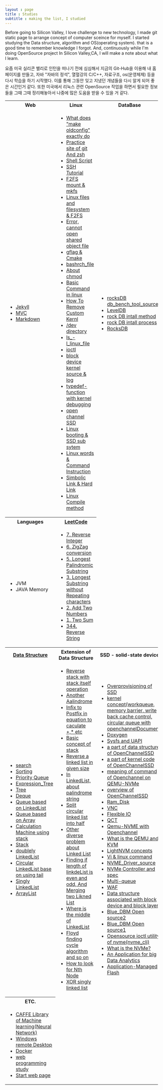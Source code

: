 ```yaml
---
layout : page
title : Studies
subtitle : making the list, I studied
---
```

Before going to Silicon Valley, I love challenge to new technology, I made git static page to arrange concept of computer sceince for myself. I started studying the Data structure, algorithm and OS(operating system). that is a good time to remember knowledge I forgot. And, continuously while I'm doing OpenSource project In Silicon Valley,CA, I will make a note about what I learn. 

요즘 미국 실리콘 밸리로 인턴을 떠나기 전에 심심해서 지금의 Git-Hub을 이용해 내 홈페이지를 만들고, 자바 "자바의 정석", 열혈강의 C/C++, 자료구조, os(운영체제) 등을 다시 학습을 하기 시작했다. 이를 통해 그동안 잊고 지냈던 개념들을 다시 알게 되어 좋은 시간인거 같다. 또한 미국에서 리눅스 관련 OpenSource 작업을 하면서 필요한 정보들을 그때 그때 정리해놓아서 나중에 많은 도움을 받을 수 있을 거 같다.
<!-- title is consecutive--> 

<table width = "100%" text-align = "center">
  <tr> <!-- title -->
    <th>
      Web
    </th>
    <th>
      Linux
    </th>
    <th>
      DataBase
    </th>
  </tr>
  <tr>
    <td>
      <ul>
        <li> <a href ="./2016-02-01-Static-Website">Jekyll</a> </li>
        <li> <a href="./2016-01-03-MVC-Pattern"> MVC</a> </li>
        <li> <a href = "./2016-04-12-Markdowntutorial">Markdown</a></li>
      </ul>
    </td>
    <td>
      <ul>
        <li> <a href = "./2016-12-05-make-menuconfig">What does "make oldconfig" exactly do</a></li>
        <li> <a href = "./2016-10-11-git">Practice site of git And zsh</a></li>
        <li> <a href = "./2016-07-12-Shell_Script">Shell Script</a></li>
        <li> <a href = "./2016-05-25-SSH_Tutorial_for_linux">SSH Tutorial</a></li>
        <li> <a href = "./2016-04-28-file_system_mount">F2FS mount & mkfs</a></li>
        <li> <a href = "./2016-04-18-Linux_files_and_filesystem">Linux files and filesystem & F2FS</a></li>
        <li> <a href = "./2016-04-07-While_Loading_Shared_Libraries,_error_Cannot_Open_Shared_Object_File">Error, cannot open shared object file</a></li>
        <li> <a href = "./2016-04-07-Cmake_gflag">gflag & Cmake</a></li>
        <li> <a href = "./2016-04-05-bashrch_file">bashrch_file</a></li> 
        <li> <a href = "./2016-04-01-chmod">About chmod</a></li>
        <li> <a href = "./2016-04-01-Basic_Command_in_linux">Basic Command in linux</a></li> 
        <li> <a href = "./2016-03-31-HowToRemoveCustomKernl">How To Remove Custom Kernl</a></li> 
        <li> <a href = "./2016-03-28-dev_directory.md">/dev directory</a></li>
        <li> <a href = "./2016-03-17-ls_-l_linux_file">ls_-l_linux_file</a></li>
        <li> <a href = "./2016-03-16-ioctl">ioctl</a></li>
        <li> <a href = "./2016-03-10-linux_log_&_Kernel_Source_of_block_Device">block device kernel source & log</a></li>
        <li> <a href = "./2016-03-09-typedef-function">typedef-function with kernel debugging</a></li>
        <li> <a href = "./2016-03-07-Open_Channel_Solid_State_Drives">open channel SSD</a></li>
        <li> <a href = "./2016-03-07-Linux_booting"> Linux booting & SSD sub sytem </a></li>
        <li> <a href = "./2016-03-02-Commnad_Intruction">Linux words & Command Instruction</a></li>
        <li> <a href = "./2016-03-01-Hard_Link&Soft_Link">Simbolic Link & Hard Link</a></li>
        <li> <a href = "./2016-02-24-Linux_Compile">Linux Compile method</a> <!--at Centos 7.1 for changing from kernel 3.7 to kernel 4.4 --></li>
      </ul>
    </td>
    <td>
      <ul>
        <li><a href = "./2016-04-08-rocksDB_db_bench_tool_source">rocksDB db_bench_tool_source</a></li>
        <li><a href = "./2016-03-30-LevelDB">LevelDB</a></li>
        <li><a href = "./2016-03-24-rocksDBInstall2"> rock DB intall method </a></li>
        <li><a href = "./2016-03-22-RocksDBInstall"> rock DB intall process </a></li>
        <li><a href = "./2016-03-18-RocksDB" > RocksDB </a></li>
      </ul>
    </td>
  </tr>
  <tr>
    <th> <!-- title -->
      Languages
    </th>
    <th> <!-- title -->
      <a href = "https://leetcode.com/">LeetCode</a>
    </th>
  </tr>
  <tr>
    <td>
      <ul>
         <li> JVM </li>
         <li> JAVA Memory </li>
      </ul>
    </td>
    <td>
      <ul>
        <li> <a href = "2016-11-15-7_Reverse_Integer">7. Reverse Integer</a></li>
        <li> <a href = "2016-11-15-6_ZigZag_Conversion">6. ZigZag conversion</a></li>
        <li> <a href = "2016-11-03-5_Longest Palindromic Substring">5. Longest Palindromic Substring</a></li>
        <li> <a href = "2016-11-02-3_Longest_Substring_withou_Repeating_Characters">3. Longest Substring without Repeating characters</a></li>
        <li> <a href = "2016-11-01-2_Add_Two_Numbers">2. Add Two Numbers</a></li>
        <li> <a href = "2016-10-24-1_Two Sum">1. Two Sum</a></li>
        <li> <a href = "2016-10-24-344_Reverse String">344. Reverse String</a></li>
      </ul>
    </td>
  </tr>
  <tr>
    <th> <!-- title -->
      <a href= "./2016-02-08-Data_Struture" >Data Structure</a>
    </th>
    <th>
      Extension of Data Structure 
    </th>
    <th>
      SSD - solid-state device
    </th>
  </tr>
  <tr>
    <td> 	
      <ul>
        <li> <a href = "./2016-04-21-search">search</a></li>
        <li> <a href = "./2016-04-20-Sorting">Sorting</a></li>
        <li> <a href = "./2016-03-28-Priority_Queue">Priority Queue</a></li>
        <li> <a href = "./2016-03-28-Expression_Tree">Expression_Tree</a></li>
        <li> <a href = "./2016-03-24-tree">Tree</a></li>
        <li> <a href = "./2016-03-22-Deque">Deque</a></li>
        <li> <a href = "./2016-03-22-queue-based-on-LinkedList">Queue based on LinkedList </a></li>
        <li> <a href = "./2016-03-21-queue">Queue based on Array </a></li>
        <li> <a href = "./2016-03-18-utilization-of-Stack-calculation-Machine">Calculation Machine using stack</a></li>
        <li> <a href = "./2016-03-18-Stack">Stack </a></li>
        <li> <a href = "./2016-03-17-doublyLinkedList" >doublely LinkedList </a> </li>
        <li> <a href = "./2016-03-16-CircularLinkedList" >Circular LinkedList base on using tail</a> </li>
        <li> <a href = "./2016-03-15-LinkedList" >Singly LinkedList</a> </li>
        <li> <a href = "./2016-03-14-ArrayList" >ArrayList</a> </li>
      </ul>
    </td>
    <td>
      <ul>
        <li> <a href = "./2016-08-09-Stack_reverse_When_using_the_operation_of_stack_only">Reverse stack with stack itself operation</a></li>
        <li> <a href = "./2016-08-07-Another_Palindrome">Another Aalindrome</a></li>
        <li> <a href = "./2016-08-06-Infix_to_Postfix">Infix to Postfix in equation to caculate +,* etc</a></li>
        <li> <a href = "./2016-08-05-Coding_interview_book's_stack">Basic concept of stack</a></li>
        <li> <a href = "./2016-08-04-Reverse_a_Linked_List_In_groups_of_given_size">Reverse a linked list in given size</a></li>
        <li> <a href = "./2016-08-03-Finding_If_a_singly_Linked_list_is_palindrome">In LinkedList, about palindrome string</a></li>
        <li> <a href = "./2016-08-02-Division_Of_Circular_LinkedList">Split circular linked list into half</a></li>
        <li> <a href = "./2016-07-31-Another_problem_related_Linked_list">Other diverse problem about Linked List</a></li>
        <li> <a href = "./How_can_you_find_wherther_the_length_of_list_is_odd_or_even">Finding if length of linkdeList is even and odd, And Merging two Likned List</a></li>
        <li> <a href = "./2016-07-29-Where_is_the_middle_of_LinkedList">Where is the middle of LinkedList</a></li>
        <li> <a href = "./2016-07-09-Whether_List_is_rotation_or_not">Floyd finding cycle algorithm and so on</a></li>
        <li> <a href = "./2016-07-08-Problem_related_to_Linked_List">How to look for Nth Node</a></li>
        <li> <a href = "./2016-07-07-Double_linked_list_extension_memory_efficient">XOR singly linked list</a></li>
      </ul>
    </td>
    <td>
      <ul>
        <li> <a href = "./2016-11-21-over_provisioning_in_SSD">Overprovisioning of SSD</a></li>
        <li> <a href = "./2016-11-21-OpenChannelSSD_github_documment_of_pblk">kernel concept(workqueue, memory barrier, write back cache control, circular queue with openchannelDocument</a></li>
        <li> <a href = "./2016-11-16-Doxygen">Doxygen</a></li>
        <li> <a href = "./2016-11-10-sysfs_uapi">Sysfs and UAPI</a></li>
        <li> <a href = "./2016-11-11-LightNVM(Data structure)">a part of data structure of OpenChannelSSD</a></li>
        <li> <a href = "./2016-11-07-LihgtNVM_code">a part of kernel code of OpenChannelSSD</a></li>
        <li> <a href = "./2016-10-27-QEMU-NVMe">meaning of command of Openchannel on QEMU-NVMe </a></li>
        <li> <a href = "./2016-10-24-OpenChannelSSD2016">overview of OpenChannelSSD</a></li>
        <li> <a href = "./2016-10-21-Ram_Disk">Ram_Disk</a></li>
        <li> <a href = "./2016-10-13-VNC">VNC</a></li>
        <li> <a href = "./2016-10-13-FIO">Flexible IO</a></li>
        <li> <a href = "./2016-10-12-QCT">QCT</a></li>
        <li> <a href = "./2016-10-04-OpenChannelSSD_with_qemu-kvm_Qemu-Nvme">Qemu-NVME with Openchannel</a></li>
        <li> <a href = "./2016-09-30-QEMU">What is the QEMU and KVM</a></li>
        <li> <a href = "./2016-09-28-Lightnvm">LightNVM concepts</a></li>
        <li> <a href = "./2016-09-26-Vi_Linux_command">Vi & linux command</a></li>
        <li> <a href = "./2016-09-19-NVME_Driver_source">NVME_Driver_source</a></li>
        <li> <a href = "./2016-09-15-Nvme_controller_Architecture">NVMe Controller and spec</a></li>
        <li> <a href = "./2016-09-14-Multi-queue">Multi-queue</a></li>
        <li> <a href = "./2016-09-13-WAF">WAF</a></li>
        <li> <a href = "./2016-09-08-Block_device">Data structure associated with block device and block layer</a></li>
        <li> <a href = "./2016-09-06-Blue_DBM_open_source_analysis2">Blue_DBM Open source2</a></li>
        <li> <a href = "./2016-08-31-Blue_DBM_open_source_analysis">Blue_DBM Open source1</a></li>
        <li> <a href = "./2016-07-11-Nvme_cli">Opensource ioctl utility of nvme(nvme_cli)</a></li>
        <li> <a href = "./2016-05-20-What_is_the_NVMe">What is the NVMe?</a></li>
        <li> <a href = "./2016-05-17-BlueDBM">An Application for big Data Analytics</a></li>
        <li> <a href = "./2016-05-11-AMF">Application-Managed Flash</a></li>
      </ul>
    </td>
  </tr>
  <tr>
    <th> <!-- title -->
      ETC.
    </th>
  </tr>
  <tr>
    <td>
      <ul>
         <li> <a href = "./2016-11-30-CAFFE">CAFFE Library of Machine learning(Neural Network)</a></li>
         <li> <a href = "./2016-10-11-Windows-remote-Desktop">Windows remote Desktop</a></li>
         <li> <a href = "./2015-03-01-Docker">Docker</a></li>
         <li> <a href = "./2016-01-26-Webprogragmming-study">web programming study</a></li>
         <li> <a href = "./2015-12-31-Start-Webpage">Start web page</a></li>
      </ul>
    </td>
  </tr>
</table>
